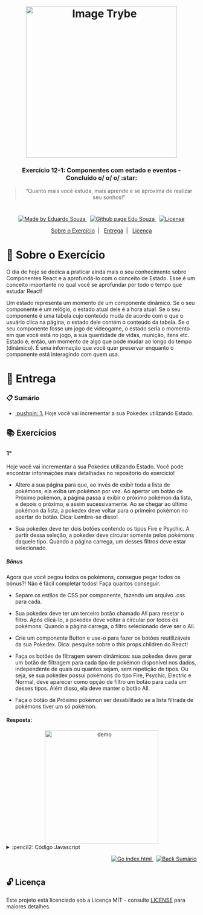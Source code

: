 <h1 align="center">
    <img alt="Image Trybe" src="https://i.ibb.co/d4W2x4g/trybe.png" width="400px" />
</h1>

<h3 align="center">
  Exercício 12-1: Componentes com estado e eventos - Concluído o/ o/ o/ :star:
</h3>

<blockquote align="center">“Quanto mais você estuda, mais aprende e se aproxima de realizar seu sonhos!”</blockquote>

<h1></h1>

<p align="center">

  <a href="https://www.linkedin.com/in/eduardosouzaprogrammer/">
    <img alt="Made by Eduardo Souza" src="https://img.shields.io/badge/made%20by-Edu%20Souza-%23F8952D">
  </a>&nbsp;

 <a href="https://edusouza-programmer.github.io/">
<img alt="Github page Edu Souza " src="https://img.shields.io/badge/Github%20page-Edu_Souza-orange">
</a>&nbsp;

  <a href="LICENSE" >
    <img alt="License" src="https://img.shields.io/badge/license-MIT-%23F8952D">
  </a>

</p>

<p align="center">
  <a href="#rocket-Sobre-o-Exercício">Sobre o Exercício</a>&nbsp;&nbsp;|&nbsp;&nbsp;
  <a href="#postbox-Entrega">Entrega</a>&nbsp;&nbsp;|&nbsp;&nbsp;
  <a href="#unlock-Licença">Licença</a>
</p>

# :rocket: Sobre o Exercício

O dia de hoje se dedica a praticar ainda mais o seu conhecimento sobre Componentes React e a aprofundá-lo com o conceito de Estado. Esse é um conceito importante no qual você se aprofundar por todo o tempo que estudar React!

Um estado representa um momento de um componente dinâmico. Se o seu componente é um relógio, o estado atual dele é a hora atual. Se o seu componente é uma tabela cujo conteúdo muda de acordo com o que o usuário clica na página, o estado dele contém o conteúdo da tabela. Se o seu componente fosse um jogo de videogame, o estado seria o momento em que você está no jogo, a sua quantidade de vidas, munição, itens etc. Estado é, então, um momento de algo que pode mudar ao longo do tempo (dinâmico). É uma informação que você quer preservar enquanto o componente está interagindo com quem usa.

# :postbox: Entrega

### :clipboard: Sumário

- <p><a href="#1"> :pushpin: 1.</a> Hoje você vai incrementar a sua Pokedex utilizando Estado.</p>

## :books: Exercícios

### 1°

Hoje você vai incrementar a sua Pokedex utilizando Estado.
Você pode encontrar informações mais detalhadas no repositorio do exercício!

- Altere a sua página para que, ao invés de exibir toda a lista de pokémons, ela exiba um pokémon por vez. Ao apertar um botão de Próximo pokémon, a página passa a exibir o próximo pokémon da lista, e depois o próximo, e assim sucessivamente. Ao se chegar ao último pokémon da lista, a pokedex deve voltar para o primeiro pokémon no apertar do botão. Dica: Lembre-se disso!

- Sua pokedex deve ter dois botões contendo os tipos Fire e Psychic. A partir dessa seleção, a pokedex deve circular somente pelos pokémons daquele tipo. Quando a página carrega, um desses filtros deve estar selecionado.

##### Bônus

Agora que você pegou todos os pokémons, consegue pegar todos os bônus?! Não é fácil completar todos! Faça quantos conseguir.

- Separe os estilos de CSS por componente, fazendo um arquivo .css para cada.

- Sua pokedex deve ter um terceiro botão chamado All para resetar o filtro. Após clicá-lo, a pokedex deve voltar a circular por todos os pokémons. Quando a página carrega, o filtro selecionado deve ser o All.

- Crie um componente Button e use-o para fazer os botões reutilizáveis da sua Pokedex. Dica: pesquise sobre o this.props.children do React!

- Faça os botões de filtragem serem dinâmicos: sua pokedex deve gerar um botão de filtragem para cada tipo de pokémon disponível nos dados, independente de quais ou quantos sejam, sem repetição de tipos. Ou seja, se sua pokedex possui pokémons do tipo Fire, Psychic, Electric e Normal, deve aparecer como opção de filtro um botão para cada um desses tipos. Além disso, ela deve manter o botão All.

- Faça o botão de Próximo pokémon ser desabilitado se a lista filtrada de pokémons tiver um só pokémon.

#### Resposta:

<div align="center">
  <img src="https://github.com/tryber/exercise-pokedex-state/blob/master/images/pokedex.gif?raw=true" alt="demo" height="300">
</div>

<details>
 <summary> :pencil2: Código Javascript</summary>

```js
// index.js
import React from 'react';
import ReactDOM from 'react-dom';
import './styles/index.css';
import App from './components/App';

ReactDOM.render(
  <React.StrictMode>
    <App />
  </React.StrictMode>,
  document.getElementById('root')
);

// app.js
import React from 'react';
import { PokemonProvider } from './Contexts/PokemonsContext';
import Pokedex from './Pokedex';
import '../styles/App.css';

function App() {
  return (
    <main>
      <PokemonProvider>
        <Pokedex />
      </PokemonProvider>
    </main>
  );
}

export default App;


// PokemonsContext
import React, { useState, createContext } from 'react';
import Pokemons from '../../data';

const typesOfPokemons = () => {
  return [...new Set(Pokemons.reduce((acc, { type }) => [...acc, type], []))];
};

export const PokemonsContext = createContext();

export const PokemonProvider = ({ children }) => {
  const [pokemons, setPokemons] = useState(Pokemons);
  const [indexPokemon, setIndexPokemon] = useState(0);
  const [pokemonsTypes, setPokemonsTypes] = useState(typesOfPokemons());
  const [dataPokemons, setDataPokemons] = useState(Pokemons);

  return (
    <PokemonsContext.Provider
      value={{
        pokemons,
        setPokemons,
        indexPokemon,
        setIndexPokemon,
        pokemonsTypes,
        setPokemonsTypes,
        dataPokemons,
        setDataPokemons,
      }}>
      {children}
    </PokemonsContext.Provider>
  );
};


// Pokedex
import React from 'react';
import PokedexDisplay from './PokedexDisplay';
import PokedexControllers from './PokedexControllers';

function Pokedex() {
  return (
    <div className='pokedex'>
      <h1>Pokedex</h1>
      <PokedexDisplay />
      <PokedexControllers />
    </div>
  );
}

export default Pokedex;

// PokedexDisplay
import React, { useContext } from 'react';
import { PokemonsContext } from './Contexts/PokemonsContext';
import Pokemon from './Pokemon';

function PokedexDisplay() {
  const { pokemons, indexPokemon } = useContext(PokemonsContext);

  return <Pokemon pokemon={pokemons[indexPokemon]} />;
}

export default PokedexDisplay;

// PokedexControllers
import React, { useContext } from 'react';
import { PokemonsContext } from './Contexts/PokemonsContext';
import Button from './Button';

function PokedexControllers() {
  const {
    pokemons,
    setPokemons,
    indexPokemon,
    setIndexPokemon,
    pokemonsTypes,
    dataPokemons,
  } = useContext(PokemonsContext);

  const filterPokemonByType = type => {
    const filtedPokemon = dataPokemons.filter(pokemon => pokemon.type === type);
    setPokemons(filtedPokemon);
    setIndexPokemon(0);
  };

  const populateButtonsWithTypes = () => {
    return pokemonsTypes.map(type => {
      return (
        <Button
          onClick={() => filterPokemonByType(type)}
          className='buttonFilter'
          key={type}>
          {type}
        </Button>
      );
    });
  };

  const getAllpokemons = () => {
    setPokemons(dataPokemons);
    setIndexPokemon(0);
  };

  const forwardPokemon = () => {
    setIndexPokemon((indexPokemon + 1) % pokemons.length);
  };

  const backwardPokemon = () => {
    setIndexPokemon((indexPokemon - 1) % pokemons.length);
  };

  return (
    <div>
      <div className='conteiner-button-type'>
        <Button onClick={getAllpokemons} className='buttonFilter'>
          All
        </Button>
        {populateButtonsWithTypes()}
      </div>
      <div className='conteiner-button-controller'>
        <Button
          onClick={backwardPokemon}
          className='buttonFilter'
          disabled={indexPokemon <= 0}>
          back
        </Button>
        <Button
          onClick={forwardPokemon}
          className='buttonFilter'
          disabled={indexPokemon === pokemons.length - 1}>
          next
        </Button>
      </div>
    </div>
  );
}

export default PokedexControllers;

// Button
import React from 'react';

const Button = ({ className, children, disabled, onClick }) => (
  <button
    onClick={onClick}
    className={`button-text ${className}`}
    disabled={disabled}>
    {children}
  </button>
);

export default Button;

// Pokemon
import React from 'react';

function Pokemon(props) {
  const { name, type, averageWeight, image } = props.pokemon;
  return (
    <div className='pokemon'>
      <div>
        <p> {name} </p>
        <p> {type} </p>
        <p>
          {`Average weight: ${averageWeight.value} ${averageWeight.measurementUnit}`}
        </p>
      </div>
      <img src={image} alt={`${name} sprite`} />
    </div>
  );
}

export default Pokemon;
```

</details>

<p align="right">
   <a href="https://edusouza-programmer.github.io/Trybe_Exercicio_12-1_Edu_Souza">
    <img alt="Go index.html" src="https://img.shields.io/badge/Go-app_react-orange">
    </a>&nbsp;
    <a href="#clipboard-Sumário">
    <img alt="Back Sumário" src="https://img.shields.io/badge/Back-Sum%C3%A1rio-orange">
  </a>
</p>

#

## :unlock: Licença

Este projeto está licenciado sob a Licença MIT - consulte [LICENSE](https://opensource.org/licenses/MIT) para maiores detalhes.
